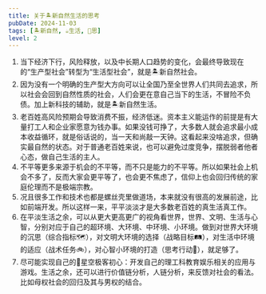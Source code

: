 ```yaml
---
title: 关于🏝新自然生活的思考
pubDate: 2024-11-03
tags: [🏝新自然, ☕️生活, 🤔思]
level: 2
---
```


1. 当下经济下行，风险释放，以及中长期人口趋势的变化，会最终导致现在的“生产型社会”转型为“生活型社会”，就是🏝新自然社会。
2. 因为没有一个明确的生产型大方向可以让全国乃至全世界人们共同去追求，所以社会会回到自然性质的社会，人们会更在意自己当下的生活，不冒险不负债。加上新科技的辅助，就是🏝新自然生活。
3. 老百姓高风险预期会导致消费不振，经济低迷。资本主义能运作的前提是有大量打工人和企业家愿意为钱办事。如果没钱可挣了，大多数人就会追求最小成本收益循环，就是俗话说的，当一天和尚敲一天钟。这看起来没啥追求，但确实最自然的状态。对于普通老百姓来说，也可以避免过度竞争，摆脱弱者他者心态，做自己生活的主人。
4. 不平等更多来源于机会的不平等，而不只是能力的不平等。所以如果社会上机会不多了，反而大家会更平等了，也会更不焦虑了，信仰上也会回归传统的家庭伦理而不是极端宗教。
5. 况且很多工作和技术也都是螺丝壳里做道场，本来就没有很高的发展前途，比如前端开发。所以这样一来，平平淡淡才是大多数老百姓的真生活真工作。
6. 在平淡生活之余，可以从更大更高更广的视角看世界，世界、文明、生活与心智，分别对应于自己的超环境、大环境、中环境、小环境。做到对世界大环境的沉思（综合指标🗺️），对文明大环境的选择（战略目标🛤），对生活中环境的适应（战术任务🚲），对心智小环境的打造（思考行动🧚），就足够了。
8. 尽可能实现自己的🌌星空极客初心：开发自己的理工科教育娱乐相关的应用与游戏。生活之余，还可以进行价值链分析，人链分析，来反馈对社会的看法。比如母权社会的回归及其与男权的结合。
